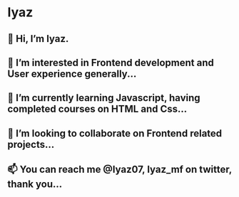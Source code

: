 # Iyaz
## 👋 Hi, I’m Iyaz.
## 👀 I’m interested in Frontend development and User experience generally...
## 🌱 I’m currently learning Javascript, having completed courses on HTML and Css...
## 💞️ I’m looking to collaborate on Frontend related projects...
## 📫 You can reach me @Iyaz07, Iyaz_mf on twitter, thank you...

